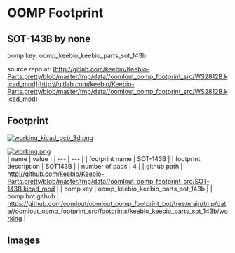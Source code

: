 # OOMP Footprint  
## SOT-143B  by none  
  
oomp key: oomp_keebio_keebio_parts_sot_143b  
  
source repo at: [http://gitlab.com/keebio/Keebio-Parts.pretty/blob/master/tmp/data//oomlout_oomp_footprint_src/WS2812B.kicad_mod](http://gitlab.com/keebio/Keebio-Parts.pretty/blob/master/tmp/data//oomlout_oomp_footprint_src/WS2812B.kicad_mod)  
## Footprint  
  
[![working_kicad_pcb_3d.png](working_kicad_pcb_3d_600.png)](working_kicad_pcb_3d.png)  
  
[![working.png](working_600.png)](working.png)  
| name | value | 
| --- | --- | 
| footprint name | SOT-143B | 
| footprint description | SOT143B | 
| number of pads | 4 | 
| github path | http://github.com/keebio/Keebio-Parts.pretty/blob/master/tmp/data//oomlout_oomp_footprint_src/SOT-143B.kicad_mod | 
| oomp key | oomp_keebio_keebio_parts_sot_143b | 
| oomp bot github | https://github.com/oomlout/oomlout_oomp_footprint_bot/tree/main/tmp/data//oomlout_oomp_footprint_src/footprints/keebio_keebio_parts_sot_143b/working | 
## Images  
